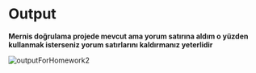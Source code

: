 # Output

**Mernis doğrulama projede mevcut ama yorum satırına aldım o yüzden kullanmak isterseniz yorum satırlarını kaldırmanız yeterlidir**

![outputForHomework2](https://user-images.githubusercontent.com/49093196/117006015-919c4c00-acf0-11eb-8fcd-55cf8ad0673c.jpg)
